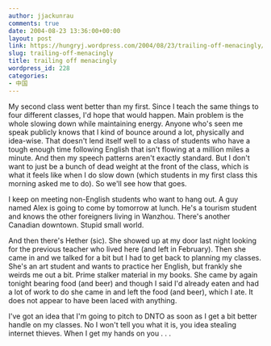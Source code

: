 ```yaml
---
author: jjackunrau
comments: true
date: 2004-08-23 13:36:00+00:00
layout: post
link: https://hungryj.wordpress.com/2004/08/23/trailing-off-menacingly/
slug: trailing-off-menacingly
title: trailing off menacingly
wordpress_id: 228
categories:
- 中国
---
```


My second class went better than my first.  Since I teach the same things to four different classes, I'd hope that would happen.  Main problem is the whole slowing down while maintaining energy.  Anyone who's seen me speak publicly knows that I kind of bounce around a lot, physically and idea-wise.  That doesn't lend itself well to a class of students who have a tough enough time following English that isn't flowing at a million miles a minute.  And then my speech patterns aren't exactly standard.  But I don't want to just be a bunch of dead weight at the front of the class, which is what it feels like when I do slow down (which students in my first class this morning asked me to do).  So we'll see how that goes.
  

  
I keep on meeting non-English students who want to hang out.  A guy named Alex is going to come by tomorrow at lunch.  He's a tourism student and knows the other foreigners living in Wanzhou.  There's another Canadian downtown.  Stupid small world.
  

  
And then there's Hether (sic).  She showed up at my door last night looking for the previous teacher who lived here (and left in February).  Then she came in and we talked for a bit but I had to get back to planning my classes.  She's an art student and wants to practice her English, but frankly she weirds me out a bit.  Prime stalker material in my books.  She came by again tonight bearing food (and beer) and though I said I'd already eaten and had a lot of work to do she came in and left the food (and beer), which I ate.  It does not appear to have been laced with anything.
  

  
I've got an idea that I'm going to pitch to DNTO as soon as I get a bit better handle on my classes.  No I won't tell you what it is, you idea stealing internet thieves.  When I get my hands on you . . .

